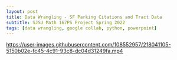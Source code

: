 ```yaml
---
layout: post
title: Data Wrangling - SF Parking Citations and Tract Data
subtitle: SJSU Math 167PS Project Spring 2022
tags: [data wrangling, google collab, python, powerpoint]
---
```


https://user-images.githubusercontent.com/108552957/218041105-5150b02e-fc45-4c91-93c8-dc04d31249fa.mp4




